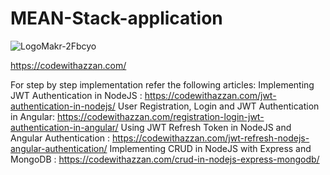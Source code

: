 # MEAN-Stack-application

![LogoMakr-2Fbcyo](https://user-images.githubusercontent.com/53059107/177503094-ae70e75d-a913-4ce7-9c7e-276588519350.png)

https://codewithazzan.com/

For step by step implementation refer the following articles:
Implementing JWT Authentication in NodeJS : https://codewithazzan.com/jwt-authentication-in-nodejs/
User Registration, Login and JWT Authentication in Angular: https://codewithazzan.com/registration-login-jwt-authentication-in-angular/
Using JWT Refresh Token in NodeJS and Angular Authentication : https://codewithazzan.com/jwt-refresh-nodejs-angular-authentication/
Implementing CRUD in NodeJS with Express and MongoDB : https://codewithazzan.com/crud-in-nodejs-express-mongodb/
